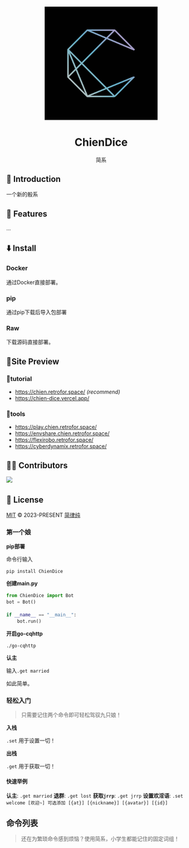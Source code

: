 
<p align="center"><img width="300" src="image/readme/1681811270177.png"></p>

<h1 align="center">
  ChienDice
</h1>

<p align="center">
简系
</p>

## 📘 Introduction

一个新的骰系

## 🚀 Features

...

## ⬇️ Install

### Docker

通过Docker直接部署。

### pip

通过pip下载后导入包部署

### Raw

下载源码直接部署。

## 🌈Site Preview

### 📌tutorial

- <https://chien.retrofor.space/> _(recommend)_
- <https://chien-dice.vercel.app/>

### 📌tools

- <https://play.chien.retrofor.space/>
- <https://envshare.chien.retrofor.space/>
- <https://flexirobo.retrofor.space/>
- <https://cyberdynamix.retrofor.space/>
  
## 👨‍🚀 Contributors

<a href="https://github.com/retrofor/ChienDice/graphs/contributors">
  <img width="50" src="https://contrib.rocks/image?repo=retrofor/ChienDice" />
</a>

## 📄 License

[MIT](https://github.com/retrofor/ChienDice/blob/main/LICENSE) © 2023-PRESENT [简律纯](https://github.com/HsiangNianian)

### 第一个娘

**pip部署**

命令行输入

``` shell
pip install ChienDice
```

**创建main.py**

``` py
from ChienDice import Bot
bot = Bot()

if __name__ == "__main__":
    bot.run()
```

**开启go-cqhttp**

``` shell
./go-cqhttp
```

**认主**

输入`.get married`

如此简单。


### 轻松入门

> 只需要记住两个命令即可轻松驾驭九只娘！

**入栈**

`.set` 用于设置一切！

**出栈**

`.get` 用于获取一切！

#### 快速举例

**认主**: `.get married`
**退群**: `.get lost`
**获取`jrrp`**: `.get jrrp`
**设置欢淫语**: `.set welcome [欢迎~] 可选添加 [{at}] [{nickname}] [{avatar}] [{id}]`

## 命令列表

> 还在为繁琐命令感到烦恼？使用简系，小学生都能记住的固定词组！
